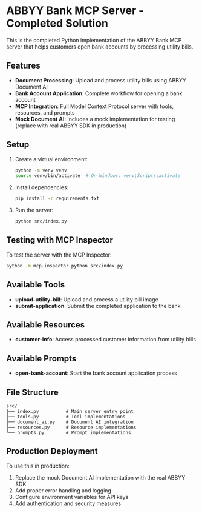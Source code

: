 # ABBYY Bank MCP Server - Completed Solution

This is the completed Python implementation of the ABBYY Bank MCP server that helps customers open bank accounts by processing utility bills.

## Features

- **Document Processing**: Upload and process utility bills using ABBYY Document AI
- **Bank Account Application**: Complete workflow for opening a bank account
- **MCP Integration**: Full Model Context Protocol server with tools, resources, and prompts
- **Mock Document AI**: Includes a mock implementation for testing (replace with real ABBYY SDK in production)

## Setup

1. Create a virtual environment:
   ```bash
   python -m venv venv
   source venv/bin/activate  # On Windows: venv\Scripts\activate
   ```

2. Install dependencies:
   ```bash
   pip install -r requirements.txt
   ```

3. Run the server:
   ```bash
   python src/index.py
   ```

## Testing with MCP Inspector

To test the server with the MCP Inspector:

```bash
python -m mcp.inspector python src/index.py
```

## Available Tools

- **upload-utility-bill**: Upload and process a utility bill image
- **submit-application**: Submit the completed application to the bank

## Available Resources

- **customer-info**: Access processed customer information from utility bills

## Available Prompts

- **open-bank-account**: Start the bank account application process

## File Structure

```
src/
├── index.py          # Main server entry point
├── tools.py          # Tool implementations
├── document_ai.py    # Document AI integration
├── resources.py      # Resource implementations
└── prompts.py        # Prompt implementations
```

## Production Deployment

To use this in production:

1. Replace the mock Document AI implementation with the real ABBYY SDK
2. Add proper error handling and logging
3. Configure environment variables for API keys
4. Add authentication and security measures 
